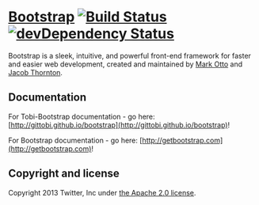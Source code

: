 # [Bootstrap](http://getbootstrap.com) [![Build Status](https://secure.travis-ci.org/twbs/bootstrap.png)](http://travis-ci.org/twbs/bootstrap) [![devDependency Status](https://david-dm.org/twbs/bootstrap/dev-status.png)](https://david-dm.org/twbs/bootstrap#info=devDependencies)

Bootstrap is a sleek, intuitive, and powerful front-end framework for faster and easier web development, created and maintained by [Mark Otto](http://twitter.com/mdo) and [Jacob Thornton](http://twitter.com/fat).



## Documentation

For Tobi-Bootstrap documentation - go here: [http://gittobi.github.io/bootstrap](http://gittobi.github.io/bootstrap)!

For Bootstrap documentation - go here: [http://getbootstrap.com](http://getbootstrap.com)!


















## Copyright and license

Copyright 2013 Twitter, Inc under [the Apache 2.0 license](LICENSE).
